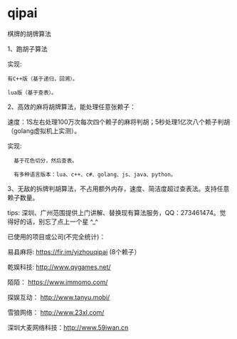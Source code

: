 # qipai

棋牌的胡牌算法

1、跑胡子算法

实现:

    有C++版（基于递归，回溯）。

    lua版（基于查表）。

2、高效的麻将胡牌算法，能处理任意张赖子：

速度：1S左右处理100万次每次四个赖子的麻将判胡；5秒处理1亿次八个赖子判胡（golang虚拟机上实测）。

实现:

      基于花色切分，然后查表。
      
      有多种语言版本：lua、c++、c#、golang、js、java、python。
 
3、无敌的拆牌判胡算法，不占用额外内存，速度、简洁度超过查表法。支持任意赖子数量。

tips: 深圳、广州范围提供上门讲解、替换现有算法服务，QQ：273461474。觉得好的话，别忘了点上一个星 ^_^

已使用的项目或公司(不完全统计)：

易县麻将: https://fir.im/yizhouqipai (8个赖子）

乾娱科技: http://www.qygames.net/

陌陌： https://www.immomo.com/

探娱互动： http://www.tanyu.mobi/

雪狼网络： http://www.23xl.com/

深圳大麦网络科技：http://www.59iwan.cn
